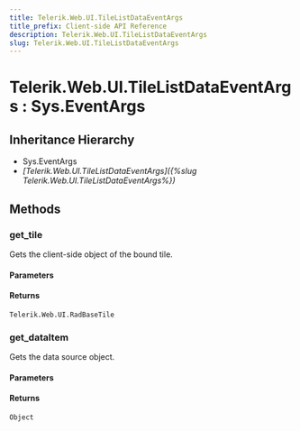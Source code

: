 ```yaml
---
title: Telerik.Web.UI.TileListDataEventArgs
title_prefix: Client-side API Reference
description: Telerik.Web.UI.TileListDataEventArgs
slug: Telerik.Web.UI.TileListDataEventArgs
---
```


# Telerik.Web.UI.TileListDataEventArgs : Sys.EventArgs

## Inheritance Hierarchy

* Sys.EventArgs
* *[Telerik.Web.UI.TileListDataEventArgs]({%slug Telerik.Web.UI.TileListDataEventArgs%})*


## Methods

###  get_tile

Gets the client-side object of the bound tile. 

#### Parameters

#### Returns

`Telerik.Web.UI.RadBaseTile` 

### get_dataItem

Gets the data source object.

#### Parameters

#### Returns

`Object` 

